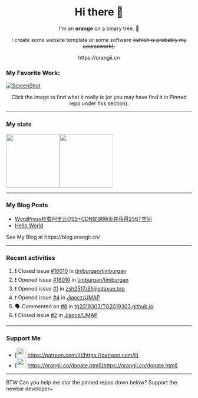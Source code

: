 <h1 align="center">Hi there 👋</h1>
<p align="center">I'm an <b>orange</b> on a binary tree. 🍊</p>
<p align="center">I create some website template or some software <span style="text-decoration: line-through">(which is probably my coursework)<span>.</p>
<p align="center">https://orangii.cn</p>

### My Favorite Work:
[![ScreenShot](https://user-images.githubusercontent.com/14857984/129847923-33ea7ccd-90ae-48a1-864c-464bf170bc0d.png)](https://github.com/Jiaocz/Personal-page)

<p align="center">Click the image to find what it really is (or you may have find it in Pinned repo under this section).</p>
  
----

### My stats

[<span><img src="https://github-readme-stats.vercel.app/api?username=jiaocz&count_private=true&show_icons=true&theme=flag-india" height=145/></span><span><img src="https://github-readme-stats.vercel.app/api/top-langs/?username=jiaocz&layout=compact" height=145/></span>](https://orangii.cn/)
  
---
### My Blog Posts
<!-- BLOG-POST-LIST:START -->
- [WordPress挂载阿里云OSS+CDN加速网页并获得256T空间](https://blog.orangii.cn/2021/wp-mount-oss-cdn/)
- [Hello World](https://blog.orangii.cn/2021/hello-world/)
<!-- BLOG-POST-LIST:END -->
<p>See My Blog at https://blog.orangii.cn/</p>
  
---
### Recent activities
<!--START_SECTION:activity-->
1. ❗️ Closed issue [#16010](https://github.com/timburgan/timburgan/issues/16010) in [timburgan/timburgan](https://github.com/timburgan/timburgan)
2. ❗️ Opened issue [#16010](https://github.com/timburgan/timburgan/issues/16010) in [timburgan/timburgan](https://github.com/timburgan/timburgan)
3. ❗️ Opened issue [#1](https://github.com/zsh2517/Shijiedaxue.top/issues/1) in [zsh2517/Shijiedaxue.top](https://github.com/zsh2517/Shijiedaxue.top)
4. ❗️ Opened issue [#4](https://github.com/Jiaocz/UMAP/issues/4) in [Jiaocz/UMAP](https://github.com/Jiaocz/UMAP)
5. 🗣 Commented on [#8](https://github.com/tg2019303/TG2019303.github.io/issues/8) in [tg2019303/TG2019303.github.io](https://github.com/tg2019303/TG2019303.github.io)
6. ❗️ Closed issue [#2](https://github.com/Jiaocz/UMAP/issues/2) in [Jiaocz/UMAP](https://github.com/Jiaocz/UMAP)
<!--END_SECTION:activity-->
  
---
### Support Me
- [<img src="https://github.githubassets.com/images/modules/site/icons/funding_platforms/patreon.svg" width=25 height=25 />&nbsp;https://patreon.com/ii](https://patreon.com/ii)
- [<img src="https://orangii.cn/images/logo.svg" height=25 width=25 />&nbsp;https://orangii.cn/donate.html](https://orangii.cn/donate.html)

---
BTW Can you help me star the pinned repos down below? Support the newbie developer~
  <h1 id="pinned"></h1>
<!--
**Jiaocz/Jiaocz** is a ✨ _special_ ✨ repository because its `README.md` (this file) appears on your GitHub profile.

Here are some ideas to get you started:

- 🔭 I’m currently working on ...
- 🌱 I’m currently learning ...
- 👯 I’m looking to collaborate on ...
- 🤔 I’m looking for help with ...
- 💬 Ask me about ...
- 📫 How to reach me: ...
- 😄 Pronouns: ...
- ⚡ Fun fact: ...
-->
